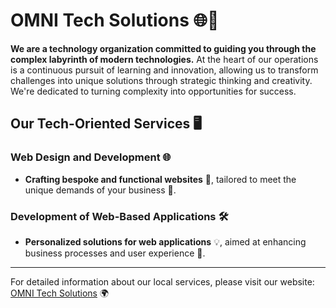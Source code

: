 # OMNI Tech Solutions 🌐🚀

**We are a technology organization committed to guiding you through the complex labyrinth of modern technologies.** At the heart of our operations is a continuous pursuit of learning and innovation, allowing us to transform challenges into unique solutions through strategic thinking and creativity. We're dedicated to turning complexity into opportunities for success.

## Our Tech-Oriented Services 🖥️

### Web Design and Development 🌐
- **Crafting bespoke and functional websites** 🎨, tailored to meet the unique demands of your business 💼.

### Development of Web-Based Applications 🛠️
- **Personalized solutions for web applications** 💡, aimed at enhancing business processes and user experience 🚀.

---

For detailed information about our local services, please visit our website:  
[OMNI Tech Solutions](https://omnitechsolutions.website) 🌍




